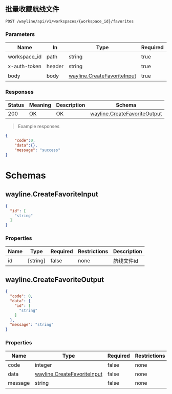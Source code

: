 ## 批量收藏航线文件

<a id="opIdwayline-create-favorite"></a>

`POST /wayline/api/v1/workspaces/{workspace_id}/favorites`

<h3 id="创建航线文件收藏-parameters">Parameters</h3>

|Name|In|Type|Required|Description|
|---|---|---|---|---|
|workspace_id|path|string|true|工作空间id|
|x-auth-token|header|string|true|访问令牌|
|body|body|[wayline.CreateFavoriteInput](#schemawayline.createfavoriteinput)|true| body参数|

<h3 id="创建航线文件收藏-responses">Responses</h3>

|Status|Meaning|Description|Schema|
|---|---|---|---|
|200|[OK](https://tools.ietf.org/html/rfc7231#section-6.3.1)|OK|[wayline.CreateFavoriteOutput](#schema_wayline.CreateFavoriteOutput)|

> Example responses
```json
{
	"code":0,
   	"data":{},
    "message": "success"
}
```


# Schemas
<h2 id="tocS_wayline.CreateFavoriteInput">wayline.CreateFavoriteInput</h2>
<!-- backwards compatibility -->
<a id="schemawayline.createfavoriteinput"></a>
<a id="schema_wayline.CreateFavoriteInput"></a>
<a id="tocSwayline.createfavoriteinput"></a>
<a id="tocswayline.createfavoriteinput"></a>

```json
{
  "id": [
    "string"
  ]
}

```

### Properties

|Name|Type|Required|Restrictions|Description|
|---|---|---|---|---|
|id|[string]|false|none|航线文件id|

<h2 id="tocS_wayline.CreateFavoriteOutput">wayline.CreateFavoriteOutput</h2>
<!-- backwards compatibility -->
<a id="schemawayline.createfavoriteoutput"></a>
<a id="schema_wayline.CreateFavoriteOutput"></a>
<a id="tocSwayline.createfavoriteoutput"></a>
<a id="tocswayline.createfavoriteoutput"></a>

```json
{
  "code": 0,
  "data": {
    "id": [
      "string"
    ]
  },
  "message": "string"
}

```

### Properties

|Name|Type|Required|Restrictions|Description|
|---|---|---|---|---|
|code|integer|false|none|错误码|
|data|[wayline.CreateFavoriteInput](#schemawayline.createfavoriteinput)|false|none|none|
|message|string|false|none|错误描述|